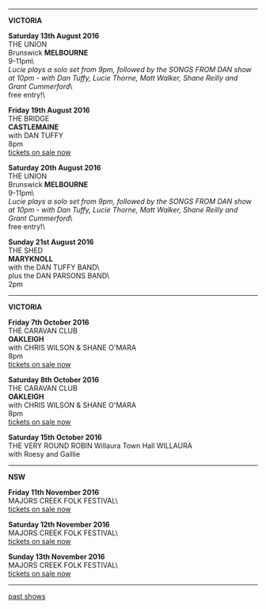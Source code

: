 * * * * *

**VICTORIA**

**Saturday 13th August 2016**\
THE UNION\
Brunswick **MELBOURNE**\
9-11pm\    
*Lucie plays a solo set from 9pm, followed by the SONGS FROM DAN show at 10pm - 
with Dan Tuffy, Lucie Thorne, Matt Walker, Shane Reilly and Grant Cummerford*\    
free entry!\  

**Friday 19th August 2016**\
THE BRIDGE\
**CASTLEMAINE**\
with DAN TUFFY\
8pm\
[tickets on sale now](https://www.trybooking.com/MDIL)

**Saturday 20th August 2016**\
THE UNION\
Brunswick **MELBOURNE**\
9-11pm\      
*Lucie plays a solo set from 9pm, followed by the SONGS FROM DAN show at 10pm - 
with Dan Tuffy, Lucie Thorne, Matt Walker, Shane Reilly and Grant Cummerford*\    
free entry!\  

**Sunday 21st August 2016**\
THE SHED\
**MARYKNOLL**\
with the DAN TUFFY BAND\    
plus the DAN PARSONS BAND\    
2pm  

* * * * *

**VICTORIA**  

**Friday 7th October 2016**\
THE CARAVAN CLUB\
**OAKLEIGH**\
with CHRIS WILSON & SHANE O'MARA\
8pm\
[tickets on sale now](http://www.caravanmusic.com.au/gigs/chris-wilson-shane-omara-4/)

**Saturday 8th October 2016**\
THE CARAVAN CLUB\
**OAKLEIGH**\
with CHRIS WILSON & SHANE O'MARA\
8pm\
[tickets on sale now](http://www.caravanmusic.com.au/gigs/chris-wilson-shane-omara-4/)  

**Saturday 15th October 2016**\
THE VERY ROUND ROBIN
Willaura Town Hall
WILLAURA    
with Roesy and Gaillie  

* * * * *

**NSW**  

**Friday 11th November 2016**\
MAJORS CREEK FOLK FESTIVAL\      
[tickets on sale now](http://majorscreekfestival.org/performers/)  

**Saturday 12th November 2016**\
MAJORS CREEK FOLK FESTIVAL\      
[tickets on sale now](http://majorscreekfestival.org/performers/)  

**Sunday 13th November 2016**\
MAJORS CREEK FOLK FESTIVAL\      
[tickets on sale now](http://majorscreekfestival.org/performers/)  
   
* * * * *


[past shows](?p=shows/archive/)